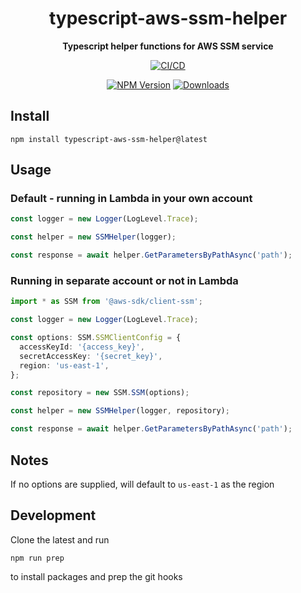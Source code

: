 <h1 align="center">typescript-aws-ssm-helper</h1>

<div align="center">
    
<b>Typescript helper functions for AWS SSM service</b>

[![CI/CD](https://github.com/kbrashears5/typescript-aws-ssm-helper/actions/workflows/ci-cd.yml/badge.svg)](https://github.com/kbrashears5/typescript-aws-ssm-helper/actions/workflows/ci-cd.yml)

[![NPM Version](https://img.shields.io/npm/v/typescript-aws-ssm-helper)](https://img.shields.io/npm/v/typescript-aws-ssm-helper)
[![Downloads](https://img.shields.io/npm/dt/typescript-aws-ssm-helper)](https://img.shields.io/npm/dt/typescript-aws-ssm-helper)

</div>

## Install

```
npm install typescript-aws-ssm-helper@latest
```

## Usage

### Default - running in Lambda in your own account

```typescript
const logger = new Logger(LogLevel.Trace);

const helper = new SSMHelper(logger);

const response = await helper.GetParametersByPathAsync('path');
```

### Running in separate account or not in Lambda

```typescript
import * as SSM from '@aws-sdk/client-ssm';

const logger = new Logger(LogLevel.Trace);

const options: SSM.SSMClientConfig = {
  accessKeyId: '{access_key}',
  secretAccessKey: '{secret_key}',
  region: 'us-east-1',
};

const repository = new SSM.SSM(options);

const helper = new SSMHelper(logger, repository);

const response = await helper.GetParametersByPathAsync('path');
```

## Notes

If no options are supplied, will default to `us-east-1` as the region

## Development

Clone the latest and run

```npm
npm run prep
```

to install packages and prep the git hooks
